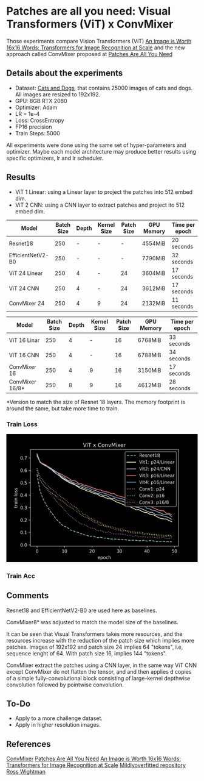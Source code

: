 # Patches are all you need: Visual Transformers (ViT) x ConvMixer

Those experiments compare Vision Transformers (ViT) [An Image is Worth 16x16 Words: Transformers for Image Recognition at Scale](https://arxiv.org/pdf/2010.11929.pdf) and the new approach called ConvMixer proposed at [Patches Are All You Need](https://openreview.net/pdf?id=TVHS5Y4dNvM)

## Details about the experiments
- Dataset: [Cats and Dogs](), that contains 25000 images of cats and dogs. All images are resized to 192x192.
- GPU: 8GB RTX 2080
- Optimizer: Adam 
- LR = 1e-4
- Loss: CrossEntropy
- FP16 precision
- Train Steps: 5000

All experiments were done using the same set of hyper-parameters and optimizer. Maybe each model architecture may produce better results using specific optimizers, lr and lr scheduler.


## Results

- ViT 1 Linear: using a Linear layer to project the patches into 512 embed dim.
- ViT 2 CNN: using a CNN layer to extract patches and project ito 512 embed dim.

| Model             | Batch Size    | Depth      | Kernel Size | Patch Size | GPU Memory  | Time per epoch
|--------------     |-------------- |----------- |-------------|----------- |------------ |--------------
| Resnet18          | 250           | -          | -           | -          | 4554MiB     |  20 seconds
| EfficientNetV2-B0 | 250           | -          | -           | -          | 7790MiB     |  32 seconds
| ViT 24 Linear     | 250           | 4          | -           | 24         | 3604MiB     |  17 seconds
| ViT 24 CNN        | 250           | 4          | -           | 24         | 3612MiB     |  17 seconds
| ConvMixer 24      | 250           | 4          | 9           | 24         | 2132MiB     |  11 seconds
    
| Model             | Batch Size    | Depth      | Kernel Size | Patch Size | GPU Memory  | Time per epoch
|--------------     |-------------- |----------- |-------------|----------- |------------ |--------------
| ViT 16 Linar      | 250           | 4          | -           | 16         | 6768MiB     |  33 seconds
| ViT 16 CNN        | 250           | 4          | -           | 16         | 6788MiB     |  34 seconds
| ConvMixer 16      | 250           | 4          | 9           | 16         | 3150MiB     |  17 seconds
| ConvMixer 16/8*   | 250           | 8          | 9           | 16         | 4612MiB     |  28 seconds

*Version to match the size of Resnet 18 layers. The memory footprint is around the same, but take more time to train.


### Train Loss
![](results/loss.jpg)

### Train Acc


## Comments

Resnet18 and EfficientNetV2-B0 are used here as baselines.

ConvMixer8* was adjusted to match the model size of the baselines.

It can be seen that Visual Transformers takes more resources, and the resources increase with the reduction of the patch size which implies more patches. Images of 192x192 and patch size 24 implies 64 "tokens", i.e, sequence lenght of 64. With patch size 16, implies 144 "tokens".

ConvMixer extract the patches using a CNN layer, in the same way ViT CNN except ConvMixer do not flatten the tensor, and and then applies d copies of a simple fully-convolutional block consisting of large-kernel depthwise convolution followed by pointwise convolution.


## To-Do
- Apply to a more challenge dataset.
- Apply in higher resolution images.


## References
[ConvMixer](https://github.com/tmp-iclr/convmixer)
[Patches Are All You Need](https://openreview.net/pdf?id=TVHS5Y4dNvM)
[An Image is Worth 16x16 Words: Transformers for Image Recognition at Scale](https://arxiv.org/pdf/2010.11929.pdf)
[Mildlyoverfitted repository](https://github.com/jankrepl/mildlyoverfitted/tree/master/github_adventures/vision_transformer)
[Ross Wightman](https://github.com/rwightman/pytorch-image-models)